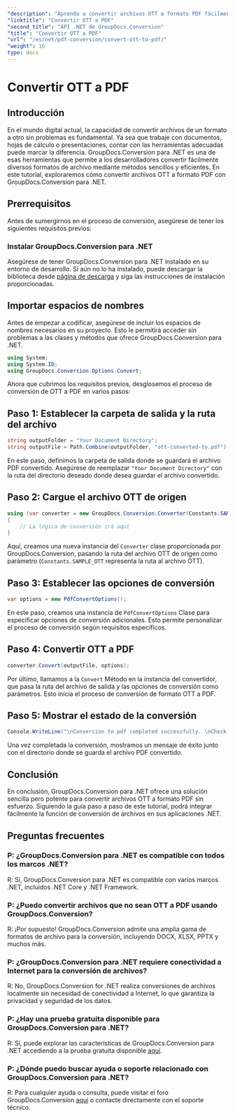 ```yaml
---
"description": "Aprenda a convertir archivos OTT a formato PDF fácilmente con GroupDocs.Conversion para .NET. Integre la conversión de archivos a la perfección en sus aplicaciones .NET."
"linktitle": "Convertir OTT a PDF"
"second_title": "API .NET de GroupDocs.Conversion"
"title": "Convertir OTT a PDF"
"url": "/es/net/pdf-conversion/convert-ott-to-pdf/"
"weight": 16
type: docs
---
```

# Convertir OTT a PDF

## Introducción

En el mundo digital actual, la capacidad de convertir archivos de un formato a otro sin problemas es fundamental. Ya sea que trabaje con documentos, hojas de cálculo o presentaciones, contar con las herramientas adecuadas puede marcar la diferencia. GroupDocs.Conversion para .NET es una de esas herramientas que permite a los desarrolladores convertir fácilmente diversos formatos de archivo mediante métodos sencillos y eficientes. En este tutorial, exploraremos cómo convertir archivos OTT a formato PDF con GroupDocs.Conversion para .NET.

## Prerrequisitos

Antes de sumergirnos en el proceso de conversión, asegúrese de tener los siguientes requisitos previos:

### Instalar GroupDocs.Conversion para .NET

Asegúrese de tener GroupDocs.Conversion para .NET instalado en su entorno de desarrollo. Si aún no lo ha instalado, puede descargar la biblioteca desde [página de descarga](https://releases.groupdocs.com/conversion/net/) y siga las instrucciones de instalación proporcionadas.

## Importar espacios de nombres

Antes de empezar a codificar, asegúrese de incluir los espacios de nombres necesarios en su proyecto. Esto le permitirá acceder sin problemas a las clases y métodos que ofrece GroupDocs.Conversion para .NET.

```csharp
using System;
using System.IO;
using GroupDocs.Conversion.Options.Convert;
```


Ahora que cubrimos los requisitos previos, desglosemos el proceso de conversión de OTT a PDF en varios pasos:

## Paso 1: Establecer la carpeta de salida y la ruta del archivo

```csharp
string outputFolder = "Your Document Directory";
string outputFile = Path.Combine(outputFolder, "ott-converted-to.pdf");
```

En este paso, definimos la carpeta de salida donde se guardará el archivo PDF convertido. Asegúrese de reemplazar `"Your Document Directory"` con la ruta del directorio deseado donde desea guardar el archivo convertido.

## Paso 2: Cargue el archivo OTT de origen

```csharp
using (var converter = new GroupDocs.Conversion.Converter(Constants.SAMPLE_OTT))
{
    // La lógica de conversión irá aquí
}
```

Aquí, creamos una nueva instancia del `Converter` clase proporcionada por GroupDocs.Conversion, pasando la ruta del archivo OTT de origen como parámetro (`Constants.SAMPLE_OTT` representa la ruta al archivo OTT).

## Paso 3: Establecer las opciones de conversión

```csharp
var options = new PdfConvertOptions();
```

En este paso, creamos una instancia de `PdfConvertOptions` Clase para especificar opciones de conversión adicionales. Esto permite personalizar el proceso de conversión según requisitos específicos.

## Paso 4: Convertir OTT a PDF

```csharp
converter.Convert(outputFile, options);
```

Por último, llamamos a la `Convert` Método en la instancia del convertidor, que pasa la ruta del archivo de salida y las opciones de conversión como parámetros. Esto inicia el proceso de conversión de formato OTT a PDF.

## Paso 5: Mostrar el estado de la conversión

```csharp
Console.WriteLine("\nConversion to pdf completed successfully. \nCheck output in {0}", outputFolder);
```

Una vez completada la conversión, mostramos un mensaje de éxito junto con el directorio donde se guarda el archivo PDF convertido.

## Conclusión

En conclusión, GroupDocs.Conversion para .NET ofrece una solución sencilla pero potente para convertir archivos OTT a formato PDF sin esfuerzo. Siguiendo la guía paso a paso de este tutorial, podrá integrar fácilmente la función de conversión de archivos en sus aplicaciones .NET.

## Preguntas frecuentes

### P: ¿GroupDocs.Conversion para .NET es compatible con todos los marcos .NET?

R: Sí, GroupDocs.Conversion para .NET es compatible con varios marcos .NET, incluidos .NET Core y .NET Framework.

### P: ¿Puedo convertir archivos que no sean OTT a PDF usando GroupDocs.Conversion?

R: ¡Por supuesto! GroupDocs.Conversion admite una amplia gama de formatos de archivo para la conversión, incluyendo DOCX, XLSX, PPTX y muchos más.

### P: ¿GroupDocs.Conversion para .NET requiere conectividad a Internet para la conversión de archivos?

R: No, GroupDocs.Conversion for .NET realiza conversiones de archivos localmente sin necesidad de conectividad a Internet, lo que garantiza la privacidad y seguridad de los datos.

### P: ¿Hay una prueba gratuita disponible para GroupDocs.Conversion para .NET?

R: Sí, puede explorar las características de GroupDocs.Conversion para .NET accediendo a la prueba gratuita disponible [aquí](https://releases.groupdocs.com/).

### P: ¿Dónde puedo buscar ayuda o soporte relacionado con GroupDocs.Conversion para .NET?

R: Para cualquier ayuda o consulta, puede visitar el foro GroupDocs.Conversion [aquí](https://forum.groupdocs.com/c/conversion/11) o contacte directamente con el soporte técnico.
